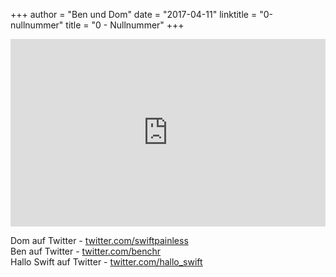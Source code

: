+++
author = "Ben und Dom"
date = "2017-04-11"
linktitle = "0-nullnummer"
title = "0 - Nullnummer"
+++

<iframe width="100%" height="300" scrolling="no" frameborder="no" src="https://w.soundcloud.com/player/?url=https%3A//api.soundcloud.com/tracks/317240237&amp;auto_play=false&amp;hide_related=true&amp;show_comments=true&amp;show_user=true&amp;show_reposts=false&amp;visual=true"></iframe>

Dom auf Twitter - [twitter.com/swiftpainless](http://twitter.com/swiftpainless) <br>
Ben auf Twitter - [twitter.com/benchr](http://twitter.com/benchr) <br>
Hallo Swift auf Twitter - [twitter.com/hallo_swift](http://twitter.com/hallo_swift) <br>
